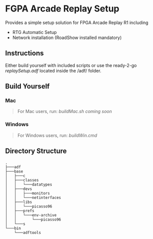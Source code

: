 # FGPA Arcade Replay Setup #

Provides a simple setup solution for FPGA Arcade Replay R1 including
* RTG Automatic Setup
* Network installation (RoadShow installed mandatory)

## Instructions ##

Either build yourself with included scripts or use the ready-2-go _replaySetup.adf_ located inside the /adf/ folder.

## Build Yourself ##

### Mac ###

> For Mac users, run: _buildMac.sh_ _coming soon_

### Windows ###

> For Windows users, run: _buildWin.cmd_

## Directory Structure ##
```
.
├───adf
├───base
│   ├───c
│   ├───classes
│   │   └───datatypes
│   ├───devs
│   │   ├───monitors
│   │   └───netinterfaces
│   ├───libs
│   │   └───picasso96
│   ├───prefs
│   │   └───env-archive
│   │       └───picasso96
│   └───s
└───bin
    └───adftools
```
